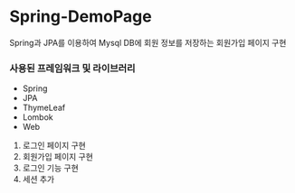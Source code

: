 # Spring-DemoPage

Spring과 JPA를 이용하여 Mysql DB에 회원 정보를 저장하는 회원가입 페이지 구현

### 사용된 프레임워크 및 라이브러리
- Spring
- JPA
- ThymeLeaf
- Lombok
- Web



1. 로그인 페이지 구현
2. 회원가입 페이지 구현
3. 로그인 기능 구현
4. 세션 추가
